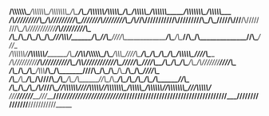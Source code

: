 __/\\\\\\\\\\\\\____/\\\\\\\\\\\\\____/\\\\\\\\\\\\\\\__/\\\_______/\\\___________________/\\\\\\\\\\\\_____/\\\\\\\\\\\____/\\\______________/\\\\\\\\\\\__/\\\\\\\\\\\\_____/\\\\\\\\\\\\\\\_____/\\\\\\\\\\\___        
 _\/\\\/////////\\\_\/\\\/////////\\\_\///////\\\/////__\///\\\___/\\\/__________________/\\\//////////____/\\\/////////\\\_\/\\\_____________\/////\\\///__\/\\\////////\\\__\/\\\///////////____/\\\/////////\\\_       
  _\/\\\_______\/\\\_\/\\\_______\/\\\_______\/\\\_________\///\\\\\\/___________________/\\\______________\//\\\______\///__\/\\\_________________\/\\\_____\/\\\______\//\\\_\/\\\______________\//\\\______\///__      
   _\/\\\\\\\\\\\\\/__\/\\\\\\\\\\\\\/________\/\\\___________\//\\\\_______/\\\\\\\\\\\_\/\\\____/\\\\\\\___\////\\\_________\/\\\_________________\/\\\_____\/\\\_______\/\\\_\/\\\\\\\\\\\_______\////\\\_________     
    _\/\\\/////////____\/\\\/////////__________\/\\\____________\/\\\\______\///////////__\/\\\___\/////\\\______\////\\\______\/\\\_________________\/\\\_____\/\\\_______\/\\\_\/\\\///////___________\////\\\______    
     _\/\\\_____________\/\\\___________________\/\\\____________/\\\\\\___________________\/\\\_______\/\\\_________\////\\\___\/\\\_________________\/\\\_____\/\\\_______\/\\\_\/\\\_____________________\////\\\___   
      _\/\\\_____________\/\\\___________________\/\\\__________/\\\////\\\_________________\/\\\_______\/\\\__/\\\______\//\\\__\/\\\_________________\/\\\_____\/\\\_______/\\\__\/\\\______________/\\\______\//\\\__  
       _\/\\\_____________\/\\\___________________\/\\\________/\\\/___\///\\\_______________\//\\\\\\\\\\\\/__\///\\\\\\\\\\\/___\/\\\\\\\\\\\\\\\__/\\\\\\\\\\\_\/\\\\\\\\\\\\/___\/\\\\\\\\\\\\\\\_\///\\\\\\\\\\\/___ 
        _\///______________\///____________________\///________\///_______\///_________________\////////////______\///////////_____\///////////////__\///////////__\////////////_____\///////////////____\///////////_____